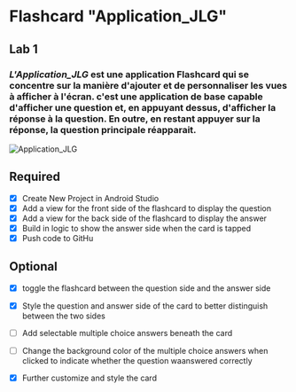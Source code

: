 ﻿# Flashcard "Application_JLG"
 ## Lab 1
### *L'Application_JLG* est une application Flashcard qui se concentre sur la manière d'ajouter et de personnaliser les vues à afficher à l'écran. c'est une application de base capable d'afficher une question et, en appuyant dessus, d'afficher la réponse à la question. En outre, en restant appuyer sur la réponse, la question principale réapparait.

![Application_JLG](https://github.com/user-attachments/assets/7b2c2ddc-b9e4-4b16-a2b3-26d6a497edc8)

## Required
- [X] Create New Project in Android Studio
- [X] Add a view for the front side of the flashcard to display the question
- [X] Add a view for the back side of the flashcard to display the answer
- [X] Build in logic to show the answer side when the card is tapped
- [X] Push code to GitHu
## Optional
- [X] toggle the flashcard between the question side and the answer side
- [X] Style the question and answer side of the card to better distinguish between the two sides
- [ ] Add selectable multiple choice answers beneath the card
- [ ] Change the background color of the multiple choice answers when clicked to indicate whether the question waanswered correctly
- [X] Further customize and style the card


